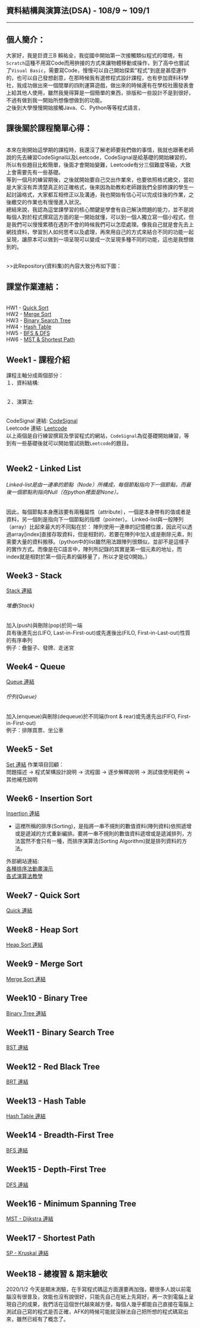 ## 資料結構與演算法(DSA) - 108/9 ~ 109/1
------

個人簡介：
------
大家好，我是巨資三B 賴祐全，我從國中開始第一次接觸類似程式的環境，有`Scratch`這種不用寫Code而用拚接的方式來讓物體移動或操作，到了高中也嘗試了`Visual Basic`，需要寫Code，慢慢可以自己開始探索"程式"到底是甚麼運作的，也可以自己發想創意，在那時候我有選修程式設計課程，也有參加資料科學社，我成功做出來一個間單的四則運算遊戲，做出來的時候還有在學校社團發表會上給其他人使用，雖然我覺得算是一個簡單的東西，排版和一些設計不是到很好，不過有做到我一開始所想像想做到的功能。
<br>之後到大學慢慢開始接觸Java、C、Python等等程式語言，

課後關於課程簡單心得：
------

<br>本來在剛開始這學期的課程時，我還沒了解老師要我們做的事情，我就也跟著老師說的先去練習CodeSignal以及Leetcode，CodeSignal是給基礎的開始練習的，所以有些題目比較簡單，後面才會開始變難，Leetcode有分三個難度等級，大致上會需要先有一些基礎。
<br>等到一個月的練習期後，之後就開始要自己交出作業來，也要依照格式繳交，當初是大家沒有弄清楚真正的正確格式，後來因為助教和老師跟我們全部修課的學生一起討論格式，大家都互相修正以及溝通，我也開始有信心可以完成往後的作業，之後繳交的作業也有慢慢進入狀況。
<br>總結來說，我認為這堂課學習的核心關鍵是學會有自己解決問題的能力，並不是說每個人對於程式撰寫這方面的是一開始就懂，可以到一個人獨立寫一個小程式，但是我們可以慢慢累積在遇到不會的時候我們可以怎麼處理。像我自己就是會先去上網找資料，學習別人如何思考以及處理，再來用自己的方式來結合不同的功能一起呈現，讓原本可以做到一項呈現可以變成一次呈現多種不同的功能，這也是我想做到的。

<br> >>此Repository(資料集)的內容大致分布如下圖：

課堂作業連結：
------
<br>HW1 - [Quick Sort]()
<br>HW2 - [Merge Sort]()
<br>HW3 - [Binary Search Tree]() 
<br>HW4 - [Hash Table]() 
<br>HW5 - [BFS & DFS]() 
<br>HW6 - [MST & Shortest Path]()

Week1 - 課程介紹
------
課程主軸分成兩個部分：
<br>１、資料結構:

<br>２、演算法:

<br>CodeSignal 連結: [CodeSignal](https://codesignal.com/)
<br>Leetcode 連結: [Leetcode](https://leetcode.com/)
<br>以上兩個是自行練習撰寫及學習程式的網站，`CodeSignal`為從基礎開始練習，等到有一些基礎後就可以開始嘗試挑戰`Leetcode`的題目。
<br>
<br>

Week2 - Linked List
------
###### Linked-list是由一連串的節點（Node）所構成，每個節點指向下一個節點，而最後一個節點則指向Null（在python裡面是None）。
因此，每個節點本身應該要有兩種屬性（attribute），一個是本身帶有的值或者是資料，另一個則是指向下一個節點的指標（pointer）。
Linked-list與一般陣列（array）比起來最大的不同點在於：
陣列使用一連串的記憶體位置，因此可以透過array[index]直接存取資料，但是相對的，若要在陣列中加入或是刪除元素，則需要大量的資料搬移。（python中的list雖然用法跟陣列很類似，並卻不是這樣子的實作方式。而像是在C語言中，陣列所記錄的其實是第一個元素的地址，而index就是相對於第一個元素的偏移量了，所以才是從0開始。）

Week3 - Stack
------
[Stack 連結]()
###### 堆疊(Stack)
加入(push)與刪除(pop)於同一端
<br>具有後進先出(LIFO, Last-in-First-out)或先進後出(FILO, First-in-Last-out)性質的有序串列
<br>例子：疊盤子、發牌、走迷宮

Week4 - Queue
------
[Queue 連結]()
###### 佇列(Queue)
加入(enqueue)與刪除(dequeue)於不同端(front & rear)或先進先出(FIFO, First-in-First-out)
<br>例子：排隊買票、坐公車

Week5 - Set
------
[Set 連結]()
作業項目回顧：
<br>問題描述 -> 程式架構設計說明 -> 流程圖 -> 逐步解釋說明 -> 測試值使用範例 -> 其他補充說明

Week6 - Insertion Sort
------
[Insertion 連結]()

* 這裡所稱的排序(Sorting)，是指將一串不規則的數值資料(陣列資料)依照遞增或是遞減的方式重新編排。要將一串不規則的數值資料遞增或是遞減排列，方法當然不會只有一種，而排序演算法(Sorting Algorithm)就是排列資料的方法。

外部網站連結:
<br>[各種排序法動畫演示](https://www.toptal.com/developers/sorting-algorithms)
<br>[各式演算法教學](https://github.com/TheAlgorithms/Python)

Week7 - Quick Sort
------
[Quick 連結]()

Week8 - Heap Sort
------
[Heap Sort 連結]()

Week9 - Merge Sort
------
[Merge Sort 連結]()

Week10 - Binary Tree
------
[Binary Tree 連結]()

Week11 - Binary Search Tree
------
[BST 連結]()

Week12 - Red Black Tree
------
[BRT 連結]()

Week13 - Hash Table
------
[Hash Table 連結]()

Week14 - Breadth-First Tree
------
[BFS 連結]()

Week15 - Depth-First Tree
------
[DFS 連結]()

Week16 - Minimum Spanning Tree
------
[MST - Dijkstra 連結]()

Week17 - Shortest Path
------
[SP - Kruskal 連結]()


Week18 - 總複習 & 期末驗收
------
2020/1/2 今天是期末測驗，在手寫程式碼這方面還要再加強，聽很多人說以前電腦沒有很普及，效能也沒有說很好，只能先自己在紙上先寫好，再一次到電腦上呈現自己的成果，我們活在這個世代越來越方便，每個人幾乎都能自己直接在電腦上測試自己寫的程式是否正確，AFK的時候可能就沒辦法自己把所想的程式碼寫出來，雖然已經有了概念了。


